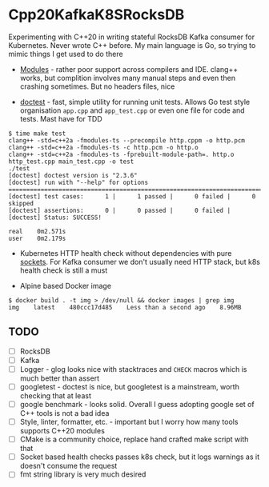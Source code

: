 # Cpp20KafkaK8SRocksDB

Experimenting with C++20 in writing stateful RocksDB Kafka consumer for Kubernetes.
Never wrote C++ before. My main language is Go, so trying to mimic things I get used to do there

- [Modules](https://docs.microsoft.com/en-us/cpp/cpp/modules-cpp) -  rather poor support across compilers and IDE. clang++ works, but complition involves many manual steps and even then crashing sometimes. But no headers files, nice

- [doctest](https://github.com/onqtam/doctest) - fast, simple utility for running unit tests. Allows Go test style organisation `app.cpp` and `app_test.cpp` or even one file for code and tests. Mast have for TDD

```
$ time make test
clang++ -std=c++2a -fmodules-ts --precompile http.cppm -o http.pcm
clang++ -std=c++2a -fmodules-ts -c http.pcm -o http.o
clang++ -std=c++2a -fmodules-ts -fprebuilt-module-path=. http.o http_test.cpp main_test.cpp -o test
./test
[doctest] doctest version is "2.3.6"
[doctest] run with "--help" for options
===============================================================================
[doctest] test cases:      1 |      1 passed |      0 failed |      0 skipped
[doctest] assertions:      0 |      0 passed |      0 failed |
[doctest] Status: SUCCESS!

real	0m2.571s
user	0m2.179s
```

- Kubernetes HTTP health check without dependencies with pure [sockets](http.cpp). For Kafka consumer we don't usually need HTTP stack, but k8s health check is still a must

- Alpine based Docker image
```
$ docker build . -t img > /dev/null && docker images | grep img
img    latest    480ccc17d485    Less than a second ago    8.96MB
```

## TODO

- [ ] RocksDB
- [ ] Kafka
- [ ] Logger - glog looks nice with stacktraces and `CHECK` macros which is much better than assert
- [ ] googletest - doctest is nice, but googletest is a mainstream, worth checking that at least
- [ ] google benchmark - looks solid. Overall I guess adopting google set of C++ tools is not a bad idea
- [ ] Style, linter, formatter, etc. - important but I worry how many tools supports C++20 modules
- [ ] CMake is a community choice, replace hand crafted make script with that
- [ ] Socket based health checks passes k8s check, but it logs warnings as it doesn't consume the request
- [ ] fmt string library is very much desired
